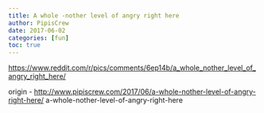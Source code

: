 ```yaml
---
title: A whole -nother level of angry right here
author: PipisCrew
date: 2017-06-02
categories: [fun]
toc: true
---
```


https://www.reddit.com/r/pics/comments/6ep14b/a_whole_nother_level_of_angry_right_here/

origin - http://www.pipiscrew.com/2017/06/a-whole-nother-level-of-angry-right-here/ a-whole-nother-level-of-angry-right-here